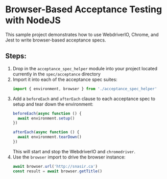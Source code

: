 # Browser-Based Acceptance Testing with NodeJS

This sample project demonstrates how to use WebdriverIO, Chrome, and Jest to write browser-based acceptance specs.

## Steps:

1. Drop in the `acceptance_spec_helper` module into your project located currently in the `spec/acceptance` directory
2. Import it into each of the acceptance spec suites:
   ```javascript
   import { environment, browser } from './acceptance_spec_helper'
   ```
3. Add a `beforeEach` and `afterEach` clause to each acceptance spec to setup and tear down the environment:
   ```javascript
   beforeEach(async function () {
     await environment.setup()
   })

   afterEach(async function () {
     await environment.tearDown()
   })
   ```
   This will start and stop the WebdriverIO and `chromedriver`.
4. Use the `browser` import to drive the browser instance:
   ```javascript
   await browser.url('http://snasir.ca')
   const result = await browser.getTitle()
   ```

